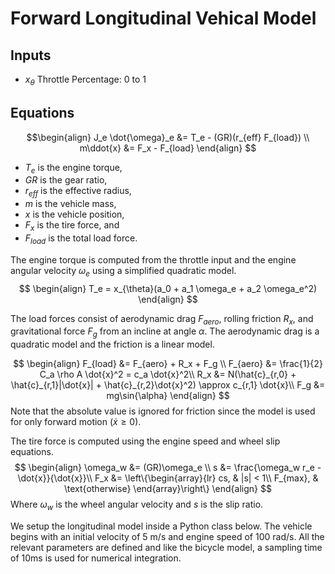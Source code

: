# Forward Longitudinal Vehical Model

## Inputs
- $x_{\theta}$ Throttle Percentage: 0 to 1

## Equations

$$\begin{align}
    J_e \dot{\omega}_e &= T_e - (GR)(r_{eff} F_{load}) \\ m\ddot{x} &= F_x - F_{load}
\end{align} $$


- $T_e$ is the engine torque, 
- $GR$ is the gear ratio, 
- $r_{eff}$ is the effective radius, 
- $m$ is the vehicle mass, 
- $x$ is the vehicle position, 
- $F_x$ is the tire force, and 
- $F_{load}$ is the total load force. 


The engine torque is computed from the throttle input and the engine angular velocity $\omega_e$ using a simplified quadratic model. 
$$
\begin{align}
    T_e = x_{\theta}(a_0 + a_1 \omega_e + a_2 \omega_e^2)
\end{align}
$$

The load forces consist of aerodynamic drag $F_{aero}$, rolling friction $R_x$, and gravitational force $F_g$ from an incline at angle $\alpha$. The aerodynamic drag is a quadratic model and the friction is a linear model.

$$
\begin{align}
    F_{load} &= F_{aero} + R_x + F_g \\
    F_{aero} &= \frac{1}{2} C_a \rho A \dot{x}^2 = c_a \dot{x}^2\\
    R_x &= N(\hat{c}_{r,0} + \hat{c}_{r,1}|\dot{x}| + \hat{c}_{r,2}\dot{x}^2) \approx c_{r,1} \dot{x}\\
    F_g &= mg\sin{\alpha}
\end{align}
$$
Note that the absolute value is ignored for friction since the model is used for only forward motion ($\dot{x} \ge 0$). 
 
The tire force is computed using the engine speed and wheel slip equations.
$$
\begin{align}
    \omega_w &= (GR)\omega_e \\
    s &= \frac{\omega_w r_e - \dot{x}}{\dot{x}}\\
    F_x &= \left\{\begin{array}{lr}
        cs, &  |s| < 1\\
        F_{max}, & \text{otherwise}
        \end{array}\right\} 
\end{align}
$$
Where $\omega_w$ is the wheel angular velocity and $s$ is the slip ratio. 

We setup the longitudinal model inside a Python class below. The vehicle begins with an initial velocity of 5 m/s and engine speed of 100 rad/s. All the relevant parameters are defined and like the bicycle model, a sampling time of 10ms is used for numerical integration.